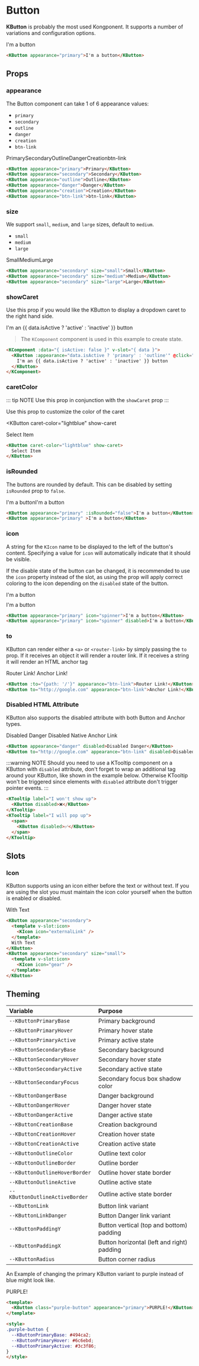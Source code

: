 # Button

**KButton** is probably the most used Kongponent. It supports a number of variations
and configuration options.

<KButton appearance="primary">I'm a button</KButton>

```html
<KButton appearance="primary">I'm a button</KButton>
```

## Props

### appearance

The Button component can take 1 of 6 appearance values:

- `primary`
- `secondary`
- `outline`
- `danger`
- `creation`
- `btn-link`

<div class="spacing-container">
  <KButton appearance="primary">Primary</KButton>
  <KButton appearance="secondary">Secondary</KButton>
  <KButton appearance="outline">Outline</KButton>
  <KButton appearance="danger">Danger</KButton>
  <KButton appearance="creation">Creation</KButton>
  <KButton appearance="btn-link">btn-link</KButton>
</div>

```html
<KButton appearance="primary">Primary</KButton>
<KButton appearance="secondary">Secondary</KButton>
<KButton appearance="outline">Outline</KButton>
<KButton appearance="danger">Danger</KButton>
<KButton appearance="creation">Creation</KButton>
<KButton appearance="btn-link">btn-link</KButton>
```

### size

We support `small`, `medium`, and `large` sizes, default to `medium`.

- `small`
- `medium`
- `large`

<div class="spacing-container">
  <KButton appearance="secondary" size="small">Small</KButton>
  <KButton appearance="secondary" size="medium">Medium</KButton>
  <KButton appearance="secondary" size="large">Large</KButton>
</div>

```html
<KButton appearance="secondary" size="small">Small</KButton>
<KButton appearance="secondary" size="medium">Medium</KButton>
<KButton appearance="secondary" size="large">Large</KButton>
```

### showCaret

Use this prop if you would like the KButton to display a dropdown caret to the right hand side.

<KComponent :data="{ isActive: false}" v-slot="{ data }">
  <KButton :appearance="data.isActive ? 'primary' : 'outline'" @click="data.isActive = !data.isActive" show-caret>I'm an {{ data.isActive ? 'active' : 'inactive' }} button</KButton>
</KComponent>

> The `KComponent` component is used in this example to create state.

```html
<KComponent :data="{ isActive: false }" v-slot="{ data }">
  <KButton :appearance="data.isActive ? 'primary' : 'outline'" @click="data.isActive = !data.isActive" show-caret>
    I'm an {{ data.isActive ? 'active' : 'inactive' }} button
  </KButton>
</KComponent>
```

### caretColor

::: tip NOTE
Use this prop in conjunction with the `showCaret` prop
:::

Use this prop to customize the color of the caret

<KButton
  caret-color="lightblue"
  show-caret
>
  Select Item
</KButton>

```html
<KButton caret-color="lightblue" show-caret>
  Select Item
</KButton>
```

### isRounded

The buttons are rounded by default. This can be disabled by setting `isRounded` prop to `false`.

<div class="spacing-container">
  <KButton appearance="primary" :isRounded="false">I'm a button</KButton>
  <KButton appearance="primary" >I'm a button</KButton>
</div>

```html
<KButton appearance="primary" :isRounded="false">I'm a button</KButton>
<KButton appearance="primary" >I'm a button</KButton>
```

### icon

A string for the `KIcon` name to be displayed to the left of the button's content. Specifying a value for `icon` will automatically indicate that it should be visible.

If the disable state of the button can be changed, it is recommended to use the `icon` property instead of the slot, as using the prop will apply correct
coloring to the icon depending on the `disabled` state of the button.

<div class="icon-prop-demo-section">
  <KButton appearance="primary" icon="spinner">I'm a button</KButton>
  <KButton appearance="primary" icon="spinner" disabled>I'm a button</KButton>
</div>

```html
<KButton appearance="primary" icon="spinner">I'm a button</KButton>
<KButton appearance="primary" icon="spinner" disabled>I'm a button</KButton>
```

### to

KButton can render either a `<a>` or `<router-link>` by simply passing the `to` prop. If it receives an object it will render a router link. If it receives a string it will render an HTML anchor tag

<KButton :to="{path: '/'}" appearance="btn-link">Router Link!</KButton>
<KButton to="http://google.com" appearance="btn-link">Anchor Link!</KButton>

```html
<KButton :to="{path: '/'}" appearance="btn-link">Router Link!</KButton>
<KButton to="http://google.com" appearance="btn-link">Anchor Link!</KButton>
```

### Disabled HTML Attribute

KButton also supports the disabled attribute with both Button and Anchor types.

<KButton appearance="danger" disabled>Disabled Danger</KButton>
<KButton to="http://google.com" appearance="btn-link" disabled>Disabled Native Anchor Link</KButton>

```html
<KButton appearance="danger" disabled>Disabled Danger</KButton>
<KButton to="http://google.com" appearance="btn-link" disabled>Disabled Native Anchor Link</KButton>
```

:::warning NOTE
Should you need to use a KTooltip component on a KButton with `disabled` attribute, don't forget to wrap an additional tag around your KButton, like shown in the example below. Otherwise KTooltip won't be triggered since elements with `disabled` attribute don't trigger pointer events.
:::

<KCard>
  <template #body>
    <div class="spacing-container">
      <KTooltip label="I won't pop up">
        <KButton disabled>❌</KButton>
      </KTooltip>
      <KTooltip label="I will pop up">
        <span>
          <KButton disabled>✅</KButton>
        </span>
      </KTooltip>
    </div>
  </template>
</KCard>

```html
<KTooltip label="I won't show up">
  <KButton disabled>❌</KButton>
</KTooltip>
<KTooltip label="I will pop up">
  <span>
    <KButton disabled>✅</KButton>
  </span>
</KTooltip>
```

## Slots

### Icon

KButton supports using an icon either before the text or without text. If you are using the slot you must maintain the icon color yourself when the button is enabled or disabled.

<div class="spacing-container">
  <KButton appearance="secondary">
    <template v-slot:icon>
      <KIcon icon="externalLink" color="var(--KButtonSecondaryColor, #003694)"/>
    </template>
    With Text
  </KButton>
  <KButton appearance="secondary" size="small">
    <template v-slot:icon>
      <KIcon icon="gear" color="var(--KButtonSecondaryColor, #003694)"/>
    </template>
  </KButton>
</div>

```html
<KButton appearance="secondary">
  <template v-slot:icon>
    <KIcon icon="externalLink" />
  </template>
  With Text
</KButton>
<KButton appearance="secondary" size="small">
  <template v-slot:icon>
    <KIcon icon="gear" />
  </template>
</KButton>
```

## Theming

| Variable                       | Purpose                                    |
| :----------------------------- | :----------------------------------------- |
| `--KButtonPrimaryBase`         | Primary background                         |
| `--KButtonPrimaryHover`        | Primary hover state                        |
| `--KButtonPrimaryActive`       | Primary active state                       |
| `--KButtonSecondaryBase`       | Secondary background                       |
| `--KButtonSecondaryHover`      | Secondary hover state                      |
| `--KButtonSecondaryActive`     | Secondary active state                     |
| `--KButtonSecondaryFocus`      | Secondary focus box shadow color           |
| `--KButtonDangerBase`          | Danger background                          |
| `--KButtonDangerHover`         | Danger hover state                         |
| `--KButtonDangerActive`        | Danger active state                        |
| `--KButtonCreationBase`        | Creation background                        |
| `--KButtonCreationHover`       | Creation hover state                       |
| `--KButtonCreationActive`      | Creation active state                      |
| `--KButtonOutlineColor`        | Outline text color                         |
| `--KButtonOutlineBorder`       | Outline border                             |
| `--KButtonOutlineHoverBorder`  | Outline hover state border                 |
| `--KButtonOutlineActive`       | Outline active state                       |
| `--KButtonOutlineActiveBorder` | Outline active state border                |
| `--KButtonLink`                | Button link variant                        |
| `--KButtonLinkDanger`          | Button Danger link variant                 |
| `--KButtonPaddingY`            | Button vertical (top and bottom) padding   |
| `--KButtonPaddingX`            | Button horizontal (left and right) padding |
| `--KButtonRadius`              | Button corner radius                       |

An Example of changing the primary KButton variant to purple instead of blue might
look like.

<KButton class="purple-button" appearance="primary">PURPLE!</KButton>

```html
<template>
  <KButton class="purple-button" appearance="primary">PURPLE!</KButton>
</template>

<style>
.purple-button {
  --KButtonPrimaryBase: #494ca2;
  --KButtonPrimaryHover: #6c6ebd;
  --KButtonPrimaryActive: #3c3f86;
}
</style>
```

<style scoped lang="scss">
@import '@/styles/variables';

.preview-code .preview div {
  display: flex;
  flex-wrap: wrap;
  .button {
    margin-right: 8px;
    margin-bottom: 8px;
  }
}
.purple-button {
  --KButtonPrimaryBase: #494ca2;
  --KButtonPrimaryHover: #6c6ebd;
  --KButtonPrimaryActive: #3c3f86;
}
.icon-prop-demo-section {
  display: flex;
  flex-direction: column;
  align-items: flex-start;
  row-gap: 10px;
  column-gap: 10px;

  @media screen and (min-width: $viewport-sm) {
    flex-direction: row;
  }
}
.spacing-container {
  display: flex;
  gap: $kui-space-40;
  flex-direction: row;
  align-items: baseline;
}
</style>
